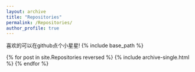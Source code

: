 ```yaml
---
layout: archive
title: "Repositories"
permalink: /Repositories/
author_profile: true
---
```

喜欢的可以在github点个小星星!
{% include base_path %}

{% for post in site.Repositories reversed %}
  {% include archive-single.html %}
{% endfor %}

